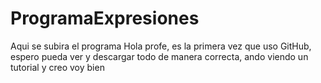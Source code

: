 # ProgramaExpresiones
Aqui se subira el programa
Hola profe, es la primera vez que uso GitHub, espero pueda ver y descargar todo de manera correcta, ando viendo un tutorial y creo voy bien
